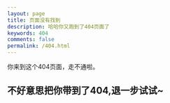 ```yaml
---
layout: page
title: 页面没有找到
description: 哈哈你又跑到了404页面了
keywords: 404
comments: false
permalink: /404.html
---
```


你来到这个404页面，走不通啦。

## 不好意思把你带到了404,退一步试试~


